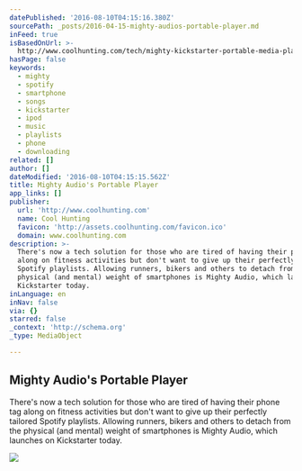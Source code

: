 ```yaml
---
datePublished: '2016-08-10T04:15:16.380Z'
sourcePath: _posts/2016-04-15-mighty-audios-portable-player.md
inFeed: true
isBasedOnUrl: >-
  http://www.coolhunting.com/tech/mighty-kickstarter-portable-media-player-spotify-streaming
hasPage: false
keywords:
  - mighty
  - spotify
  - smartphone
  - songs
  - kickstarter
  - ipod
  - music
  - playlists
  - phone
  - downloading
related: []
author: []
dateModified: '2016-08-10T04:15:15.562Z'
title: Mighty Audio's Portable Player
app_links: []
publisher:
  url: 'http://www.coolhunting.com'
  name: Cool Hunting
  favicon: 'http://assets.coolhunting.com/favicon.ico'
  domain: www.coolhunting.com
description: >-
  There's now a tech solution for those who are tired of having their phone tag
  along on fitness activities but don't want to give up their perfectly tailored
  Spotify playlists. Allowing runners, bikers and others to detach from the
  physical (and mental) weight of smartphones is Mighty Audio, which launches on
  Kickstarter today.
inLanguage: en
inNav: false
via: {}
starred: false
_context: 'http://schema.org'
_type: MediaObject

---
```

<article style=""><h1>Mighty Audio's Portable Player</h1><p>There's now a tech solution for those who are tired of having their phone tag along on fitness activities but don't want to give up their perfectly tailored Spotify playlists. Allowing runners, bikers and others to detach from the physical (and mental) weight of smartphones is Mighty Audio, which launches on Kickstarter today.</p><img src="http://assets.coolhunting.com/coolhunting/2016/02/23/large_mighty-spotify-thumb.jpg" /></article>